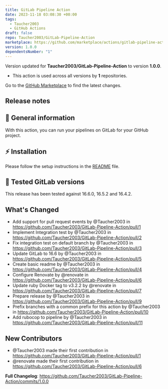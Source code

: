 ```yaml
---
title: GitLab Pipeline Action
date: 2023-11-18 03:08:30 +00:00
tags:
  - Taucher2003
  - GitHub Actions
draft: false
repo: Taucher2003/GitLab-Pipeline-Action
marketplace: https://github.com/marketplace/actions/gitlab-pipeline-action
version: 1.0.0
dependentsNumber: "1"
---
```



Version updated for **Taucher2003/GitLab-Pipeline-Action** to version **1.0.0**.
- This action is used across all versions by **1** repositories.

Go to the [GitHub Marketplace](https://github.com/marketplace/actions/gitlab-pipeline-action) to find the latest changes.

## Release notes

## 🔮 General information

With this action, you can run your pipelines on GitLab for your GitHub project.

## ⚡ Installation

Please follow the setup instructions in the [README](https://github.com/Taucher2003/GitLab-Pipeline-Action/blob/1.0.0/README.md#setup) file.

## 🦊 Tested GitLab versions

This release has been tested against 16.6.0, 16.5.2 and 16.4.2.

## What's Changed
* Add support for pull request events by @Taucher2003 in https://github.com/Taucher2003/GitLab-Pipeline-Action/pull/1
* Implement Integration test by @Taucher2003 in https://github.com/Taucher2003/GitLab-Pipeline-Action/pull/2
* Fix integration test on default branch by @Taucher2003 in https://github.com/Taucher2003/GitLab-Pipeline-Action/pull/3
* Update GitLab to 16.6 by @Taucher2003 in https://github.com/Taucher2003/GitLab-Pipeline-Action/pull/5
* Create basic readme by @Taucher2003 in https://github.com/Taucher2003/GitLab-Pipeline-Action/pull/4
* Configure Renovate by @renovate in https://github.com/Taucher2003/GitLab-Pipeline-Action/pull/6
* Update ruby Docker tag to v3.2.2 by @renovate in https://github.com/Taucher2003/GitLab-Pipeline-Action/pull/7
* Prepare release by @Taucher2003 in https://github.com/Taucher2003/GitLab-Pipeline-Action/pull/9
* Prefix branches with a common prefix for this action by @Taucher2003 in https://github.com/Taucher2003/GitLab-Pipeline-Action/pull/10
* Add rubocop to pipeline by @Taucher2003 in https://github.com/Taucher2003/GitLab-Pipeline-Action/pull/11

## New Contributors
* @Taucher2003 made their first contribution in https://github.com/Taucher2003/GitLab-Pipeline-Action/pull/1
* @renovate made their first contribution in https://github.com/Taucher2003/GitLab-Pipeline-Action/pull/6

**Full Changelog**: https://github.com/Taucher2003/GitLab-Pipeline-Action/commits/1.0.0
